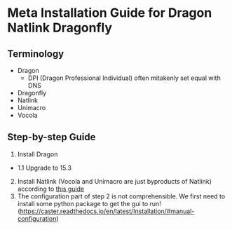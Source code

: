 # Meta Installation Guide for Dragon Natlink Dragonfly

## Terminology

- Dragon
  - DPI (Dragon Professional Individual) often mitakenly set equal with DNS
- Dragonfly
- Natlink
- Unimacro
- Vocola

## Step-by-step Guide

1. Install Dragon
  - 1.1 Upgrade to 15.3
2. Install Natlink (Vocola and Unimacro are just byproducts of Natlink) according to [this guide](https://qh.antenna.nl/unimacro/installation/installation.html)
3. The configuration part of step 2 is not comprehensible. We first need to install some python package to get the gui to run! (https://caster.readthedocs.io/en/latest/Installation/#manual-configuration)
